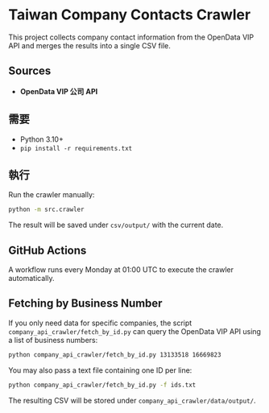 # Taiwan Company Contacts Crawler

This project collects company contact information from the OpenData VIP API and merges the results into a single CSV file.

## Sources
- **OpenData VIP 公司 API**

## 需要
* Python 3.10+
* `pip install -r requirements.txt`

## 執行
Run the crawler manually:

```bash
python -m src.crawler
```

The result will be saved under `csv/output/` with the current date.

## GitHub Actions
A workflow runs every Monday at 01:00 UTC to execute the crawler automatically.

## Fetching by Business Number

If you only need data for specific companies, the script
`company_api_crawler/fetch_by_id.py` can query the OpenData VIP API using a list
of business numbers:

```bash
python company_api_crawler/fetch_by_id.py 13133518 16669823
```

You may also pass a text file containing one ID per line:

```bash
python company_api_crawler/fetch_by_id.py -f ids.txt
```

The resulting CSV will be stored under `company_api_crawler/data/output/`.
